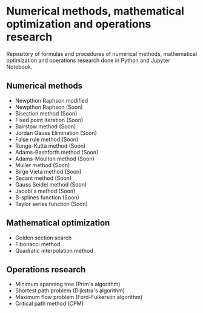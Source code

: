 # Numerical methods, mathematical optimization and operations research
Repository of formulas and procedures of numerical methods, mathematical optimization and operations research done in Python and Jupyter Notebook.

## Numerical methods
* Newpthon Raphson modified
* Newpthon Raphson (Soon)
* Bisection method (Soon)
* Fixed point iteration (Soon)
* Bairstow method (Soon)
* Jordan Gauss Elimination (Soon)
* False rule method (Soon)
* Runge-Kutta method (Soon)
* Adams-Bashforth method (Soon)
* Adams-Moulton method (Soon)
* Muller method (Soon)
* Birge Vieta method (Soon)
* Secant method (Soon)
* Gauss Seidel method (Soon)
* Jacobi's method (Soon)
* B-splines function (Soon)
* Taylor series function (Soon)

## Mathematical optimization
* Golden section search
* Fibonacci method
* Quadratic interpolation method

## Operations research
* Minimum spanning tree (Prim's algorithm)
* Shortest path problem (Dijkstra's algorithm)
* Maximum flow problem (Ford-Fulkerson algorithm)
* Critical path method (CPM)

